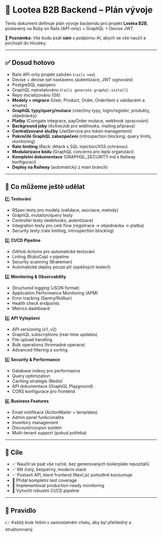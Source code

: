 
# 🚀 Lootea B2B Backend – Plán vývoje

Tento dokument definuje plán vývoje backendu pro projekt **Lootea B2B**, postavený na Ruby on Rails (API-only) + GraphQL + Devise JWT.

📝 **Poznámka:**
Vše budu psát **sám** s podporou AI, abych se vše naučil a pochopil do hloubky.

---

## ✅ Dosud hotovo
- Rails API-only projekt založen (`rails new`)
- Devise + devise-jwt nastaveno (autentizace, JWT signování)
- PostgreSQL napojeno
- GraphQL nainstalováno (`rails generate graphql:install`)
- Repo inicializováno (Git)
- **Modely + migrace** (User, Product, Order, OrderItem s validacemi a enums)
- **GraphQL typy/query/mutace** (všechny typy, login/register, produkty, objednávky)
- **Platby** (Comgate integrace, payOrder mutace, webhook zpracování)
- **Background joby** (ActiveJob pro webhooks, mailing příprava)
- **Centralizované služby** (JwtService pro token management)
- **Pokročilé GraphQL zabezpečení** (introspection blocking, query limits, monitoring)
- **Rate limiting** (Rack::Attack s SQL injection/XSS ochranou)
- **Modularizace kódu** (GraphQL concerns pro lepší organizaci)
- **Kompletní dokumentace** (GRAPHQL_SECURITY.md s Railway konfigurací)
- **Deploy na Railway** (automatický z main branch)

---

## 🚀 Co můžeme ještě udělat

1️⃣ **Testování**
- RSpec testy pro modely (validace, asociace, metody)
- GraphQL mutation/query testy
- Controller testy (webhooks, autentizace)
- Integration testy pro celé flow (registrace → objednávka → platba)
- Security testy (rate limiting, introspection blocking)

2️⃣ **CI/CD Pipeline**
- GitHub Actions pro automatické testování
- Linting (RuboCop) v pipeline
- Security scanning (Brakeman)
- Automatické deploy pouze při úspěšných testech

3️⃣ **Monitoring & Observability**
- Structured logging (JSON format)
- Application Performance Monitoring (APM)
- Error tracking (Sentry/Rollbar)
- Health check endpoints
- Metrics dashboard

4️⃣ **API Vylepšení**
- API versioning (v1, v2)
- GraphQL subscriptions (real-time updates)
- File upload handling
- Bulk operations (hromadné operace)
- Advanced filtering a sorting

5️⃣ **Security & Performance**
- Database indexy pro performance
- Query optimization
- Caching strategie (Redis)
- API dokumentace (GraphQL Playground)
- CORS konfigurace pro frontend

6️⃣ **Business Features**
- Email notifikace (ActionMailer + templates)
- Admin panel funkcionalita
- Inventory management
- Discount/coupon systém
- Multi-tenant support (pokud potřeba)

---

## 🌟 Cíle
- ✅ Naučit se psát vše ručně, bez generovaných boilerplate repozitářů
- ✅ Mít čistý, bezpečný, moderní stack
- ✅ Postavit API, které frontend (Next.js) pohodlně konzumuje
- 🔄 Přidat kompletní test coverage
- 🔄 Implementovat production-ready monitoring
- 🔄 Vytvořit robustní CI/CD pipeline

---

## 📌 Pravidlo
👉 Každý krok řeším v samostatném chatu, aby byl přehledný a strukturovaný.